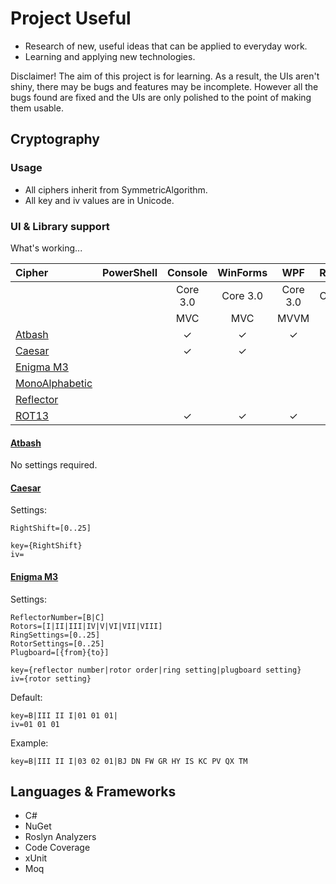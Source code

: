 # Project Useful  

* Research of new, useful ideas that can be applied to everyday work.  
* Learning and applying new technologies.  

Disclaimer!  The aim of this project is for learning.  As a result, the UIs aren't shiny, there may be bugs and features may be incomplete.  However all the bugs found are fixed and the UIs are only polished to the point of making them usable.  

## Cryptography  

### Usage  
- All ciphers inherit from SymmetricAlgorithm.  
- All key and iv values are in Unicode.

### UI & Library support  
What's working...   

|Cipher|PowerShell|Console|WinForms|WPF|RESTApi|ASP.NET|NuGet|
|:-----|:--------:|:-----:|:------:|:-:|:-----:|:-----:|:---:|
|||Core 3.0|Core 3.0|Core 3.0|Core 3.0|Core 3.0|.NETStandard 2.0|
|||MVC|MVC|MVVM|
|[Atbash](https://en.wikipedia.org/wiki/Atbash)||✓|✓|✓
|[Caesar](https://en.wikipedia.org/wiki/Caesar_cipher)||✓|✓
|[Enigma M3](https://en.wikipedia.org/wiki/Enigma_machine)
|[MonoAlphabetic](https://en.wikipedia.org/wiki/Substitution_cipher)|
|[Reflector](https://en.wikipedia.org/wiki/Substitution_cipher)|
|[ROT13](https://en.wikipedia.org/wiki/ROT13)||✓|✓|✓

#### [Atbash](https://en.wikipedia.org/wiki/Atbash)  
No settings required.

#### [Caesar](https://en.wikipedia.org/wiki/Caesar_cipher)  
Settings:
```
RightShift=[0..25]  
```
```
key={RightShift}  
iv=  
```

#### [Enigma M3](https://en.wikipedia.org/wiki/Enigma_machine)  
Settings:
```
ReflectorNumber=[B|C]  
Rotors=[I|II|III|IV|V|VI|VII|VIII]
RingSettings=[0..25]
RotorSettings=[0..25]
Plugboard=[{from}{to}]
```
```
key={reflector number|rotor order|ring setting|plugboard setting}  
iv={rotor setting}
```
Default:  
```
key=B|III II I|01 01 01|  
iv=01 01 01  
```
Example: 
```
key=B|III II I|03 02 01|BJ DN FW GR HY IS KC PV QX TM  
```

## Languages & Frameworks  

* C#  
* NuGet  
* Roslyn Analyzers  
* Code Coverage  
* xUnit  
* Moq  
